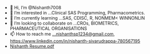 - 👋 Hi, I’m @Nishanth7008
- 👀 I’m interested in ...Clinical SAS Programming, Pharmacometrics.
- 🌱 I’m currently learning ...SAS, CDISC, R, NONMEM< WINNONLIN
- 💞️ I’m looking to collaborate on ...CROs, BIOMETRICS, PHARMACEUTICAL ORGANISATIONS
- 📫 How to reach me ...nishanthsp1234@gmail.com, https://www.linkedin.com/in/nishanth-sivarudrappa-780567195
- [Nishanth Resume.pdf](https://github.com/Nishanth7008/Nishanth7008/files/7520220/Nishanth.Clinical.SAS.pdf)


<!---
Nishanth7008/Nishanth7008 is a ✨ special ✨ repository because its `README.md` (this file) appears on your GitHub profile.
You can click the Preview link to take a look at your changes.
--->
